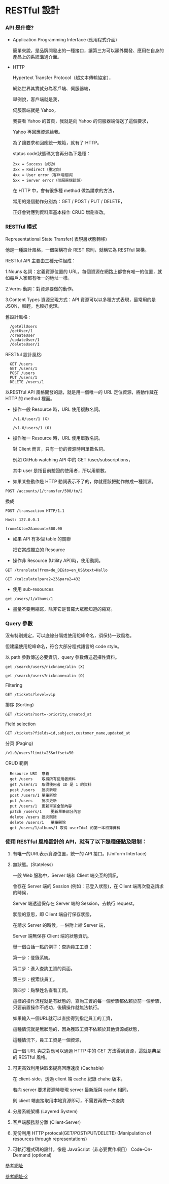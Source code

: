 # RESTful 設計

### API 是什麼?

- Application Programming Interface (應用程式介面)

   簡單來說，是品牌開發出的一種接口，讓第三方可以額外開發、應用在自身的產品上的系統溝通介面。
   
- HTTP

   Hypertext Transfer Protocol（超文本傳輸協定），
   
   網路世界其實就分為客戶端、伺服器端，
   
   舉例說，客戶端就是我，
   
   伺服器端就是 Yahoo，
   
   我要看 Yahoo 的首頁，我就是向 Yahoo 的伺服器端傳送了這個要求，
   
   Yahoo 再回應資源給我。
   
   為了讓要求和回應統一規範，就有了 HTTP。
   
   status code狀態碼又會再分為下幾種：
   
      2xx = Success（成功）
      3xx = Redirect（重定向）
      4xx = User error（客戶端錯誤）
      5xx = Server error（伺服器端錯誤）

   在 HTTP 中，會有很多種 method 做為請求的方法，
   
   常用的幾個動作分別為：GET / POST / PUT / DELETE，
   
   正好會對應到資料庫基本操作 CRUD 增刪查改。

### RESTful 模式

   Representational State Transfer( 表現層狀態轉移)

   他是一種設計風格，一個架構符合 REST 原則，就稱它為 RESTful 架構。

   RESTful API 主要由三種元件組成：

   1.Nouns 名詞：定義資源位置的 URL，每個資源在網路上都會有唯一的位置，就如每戶人家都有唯一的地址一樣。

   2.Verbs 動詞：對資源要做的動作。

   3.Content Types 資源呈現方式：API 資源可以以多種方式表現，最常用的是 JSON，較輕，也較好處理。
   
   舊設計風格 :

      /getAllUsers
      /getUser/1
      /createUser
      /updateUser/1
      /deleteUser/1   

   RESTful 設計風格:

      GET /users
      GET /users/1
      POST /users
      PUT /users/1
      DELETE /users/1

   以RESTful API 風格開發的話，就是用一個唯一的 URL 定位資源，將動作藏在 HTTP 的 method 裡面。
    
    
  - 操作一般 Resource 時，URL 使用複數名詞。 
   
        /v1.0/user/1 (X)
    
        /v1.0/users/1 (O)
    
  - 操作唯一 Resource 時，URL 使用單數名詞。

    對 Client 而言，只有一份的資源時用單數名詞。
    
    例如 GitHub watching API 中的 GET /user/subscriptions，
    
    其中 user 是指目前驗證的使用者，所以用單數。
    
   - 如果某些動作是 HTTP 動詞表示不了的，你就應該把動作做成一種資源。

    POST /accounts/1/transfer/500/to/2
    
   換成

    POST /transaction HTTP/1.1
    
    Host: 127.0.0.1

    from=1&to=2&amount=500.00
    
       
   - 如果 API 有多個 table 的關聯
    
     把它當成獨立的 Resource
   
   - 操作非 Resource (Utility API)時，使用動詞。
   
    GET /translate?from=de_DE&to=en_US&text=Hallo
    
    GET /calculate?para2=23&para2=432
    
   - 使用 sub-resources
    
    get /users/1/albums/1
    
   - 盡量不要用縮寫，除非它是普羅大眾都知道的縮寫。
   
### Query 參數  

沒有特別規定，可以底線分隔或使用駝峰命名，須保持一致風格。

但建議使用駝峰命名，符合大部分程式語言的 code style。

以 path 參數傳送必要資訊，query 參數傳送選擇性資料。

    get /search/users/nickname/alin (X)
    
    get /search/users?nickname=alin (O)

Filtering

    GET /tickets?level=vip
    
排序 (Sorting)

    GET /tickets?sort=-priority,created_at

Field selection

    GET /tickets?fields=id,subject,customer_name,updated_at

分頁 (Paging)

    /v1.0/users?limit=25&offset=50

CRUD 範例

      Resource URI	意義
      get /users	取得所有使用者資料
      get /users/1	取得使用者 ID 是 1 的資料
      post /users	批次新增
      post /users/1	單筆新增
      put /users	批次更新
      put /users/1	更新單筆全部內容
      patch /users/1	更新單筆部分內容
      delete /users	批次刪除
      delete /users/1	單筆刪除
      get /users/1/albums/1	取得 userId=1 的第一本相簿資料
  
### 使用 RESTful 風格設計的 API，就有了以下幾種優點及限制：
   
   1. 有唯一的URL表示資源位置，統一的 API 接口。(Uniform Interface)

   2. 無狀態。(Stateless) 
   
      一般 Web 服務中，Server 端和 Client 端交互的資訊，
       
      會存在 Server 端的 Session (例如：已登入狀態)，在 Client 端再次發送請求的時候，
       
      Server 端透過保存在 Server 端的 Session，去執行 request。
      
        
      狀態的意思，即 Client 端自行保存狀態，
     
      在請求 Server 的時候，一併附上給 Server 端，
        
      Server 端無保存 Client 端的狀態資訊。 
       
      舉一個白話一點的例子：查詢員工工資：
       
      第一步：登錄系統。
       
      第二步：進入查詢工資的頁面。
       
      第三步：搜索該員工。
        
      第四步：點擊姓名查看工資。
       
      這樣的操作流程就是有狀態的，查詢工資的每一個步驟都依賴於前一個步驟，只要前置操作不成功，後續操作就無法執行。
       
      如果輸入一個URL就可以直接得到指定員工的工資，
       
      這種情況就是無狀態的，因為獲取工資不依賴於其他資源或狀態，
       
      這種情況下，員工工資是一個資源，
       
      由一個 URL 與之對應可以通過 HTTP 中的 GET 方法得到資源，這就是典型的 RESTful 風格。
       
   3. 可更高效利用快取來提高回應速度 (Cachable)
   
      在 client-side，透過 client 端 cache 紀錄 chahe 版本，
       
      若向 server 要求資源時發現 server 最新版與 cache 相同，
         
      則 client 端直接取用本地資源即可，不需要再做一次查詢
   
   4. 分層系統架構 (Layered System)
   
   5. 客戶端服務器分離 (Client-Server)

   6. 充份利用 HTTP protocal(GET/POST/PUT/DELETE) (Manipulation of resources through representations)

   7. 可執行程式碼的設計，像是 JavaScript（非必要實作項目） Code-On-Demand (optional)
   
   

[參考網址](https://charder.readbook.tw/api-design/restful/)

[參考網址-2](https://medium.com/itsems-frontend/api-%E6%98%AF%E4%BB%80%E9%BA%BC-restful-api-%E5%8F%88%E6%98%AF%E4%BB%80%E9%BA%BC-a001a85ab638)
